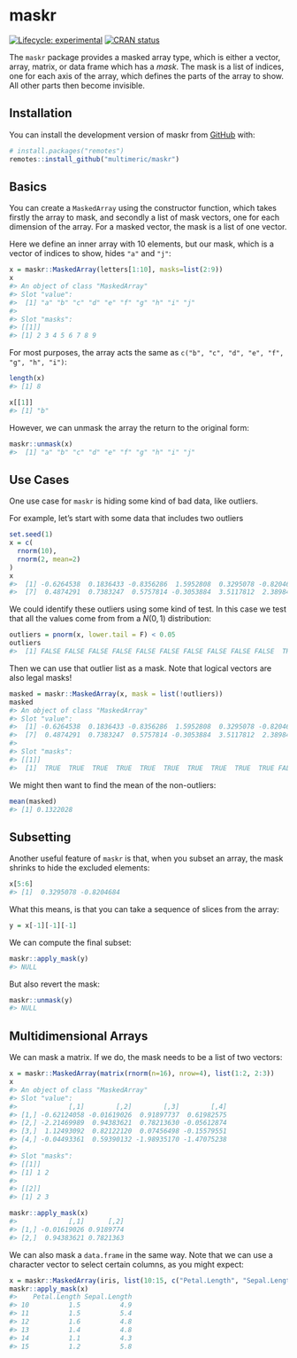 
<!-- README.md is generated from README.Rmd. Please edit that file -->

# maskr

<!-- badges: start -->

[![Lifecycle:
experimental](https://img.shields.io/badge/lifecycle-experimental-orange.svg)](https://lifecycle.r-lib.org/articles/stages.html#experimental)
[![CRAN
status](https://www.r-pkg.org/badges/version/maskr)](https://CRAN.R-project.org/package=maskr)
<!-- badges: end -->

The `maskr` package provides a masked array type, which is either a
vector, array, matrix, or data frame which has a *mask*. The mask is a
list of indices, one for each axis of the array, which defines the parts
of the array to show. All other parts then become invisible.

## Installation

You can install the development version of maskr from
[GitHub](https://github.com/) with:

``` r
# install.packages("remotes")
remotes::install_github("multimeric/maskr")
```

## Basics

You can create a `MaskedArray` using the constructor function, which
takes firstly the array to mask, and secondly a list of mask vectors,
one for each dimension of the array. For a masked vector, the mask is a
list of one vector.

Here we define an inner array with 10 elements, but our mask, which is a
vector of indices to show, hides `"a"` and `"j"`:

``` r
x = maskr::MaskedArray(letters[1:10], masks=list(2:9))
x
#> An object of class "MaskedArray"
#> Slot "value":
#>  [1] "a" "b" "c" "d" "e" "f" "g" "h" "i" "j"
#> 
#> Slot "masks":
#> [[1]]
#> [1] 2 3 4 5 6 7 8 9
```

For most purposes, the array acts the same as
`c("b", "c", "d", "e", "f", "g", "h", "i")`:

``` r
length(x)
#> [1] 8
```

``` r
x[[1]]
#> [1] "b"
```

However, we can unmask the array the return to the original form:

``` r
maskr::unmask(x)
#>  [1] "a" "b" "c" "d" "e" "f" "g" "h" "i" "j"
```

## Use Cases

One use case for `maskr` is hiding some kind of bad data, like outliers.

For example, let’s start with some data that includes two outliers

``` r
set.seed(1)
x = c(
  rnorm(10),
  rnorm(2, mean=2)
)
x
#>  [1] -0.6264538  0.1836433 -0.8356286  1.5952808  0.3295078 -0.8204684
#>  [7]  0.4874291  0.7383247  0.5757814 -0.3053884  3.5117812  2.3898432
```

We could identify these outliers using some kind of test. In this case
we test that all the values come from from a $N(0, 1)$ distribution:

``` r
outliers = pnorm(x, lower.tail = F) < 0.05
outliers
#>  [1] FALSE FALSE FALSE FALSE FALSE FALSE FALSE FALSE FALSE FALSE  TRUE  TRUE
```

Then we can use that outlier list as a mask. Note that logical vectors
are also legal masks!

``` r
masked = maskr::MaskedArray(x, mask = list(!outliers))
masked
#> An object of class "MaskedArray"
#> Slot "value":
#>  [1] -0.6264538  0.1836433 -0.8356286  1.5952808  0.3295078 -0.8204684
#>  [7]  0.4874291  0.7383247  0.5757814 -0.3053884  3.5117812  2.3898432
#> 
#> Slot "masks":
#> [[1]]
#>  [1]  TRUE  TRUE  TRUE  TRUE  TRUE  TRUE  TRUE  TRUE  TRUE  TRUE FALSE FALSE
```

We might then want to find the mean of the non-outliers:

``` r
mean(masked)
#> [1] 0.1322028
```

## Subsetting

Another useful feature of `maskr` is that, when you subset an array, the
mask shrinks to hide the excluded elements:

``` r
x[5:6]
#> [1]  0.3295078 -0.8204684
```

What this means, is that you can take a sequence of slices from the
array:

``` r
y = x[-1][-1][-1]
```

We can compute the final subset:

``` r
maskr::apply_mask(y)
#> NULL
```

But also revert the mask:

``` r
maskr::unmask(y)
#> NULL
```

## Multidimensional Arrays

We can mask a matrix. If we do, the mask needs to be a list of two
vectors:

``` r
x = maskr::MaskedArray(matrix(rnorm(n=16), nrow=4), list(1:2, 2:3))
x
#> An object of class "MaskedArray"
#> Slot "value":
#>             [,1]        [,2]        [,3]        [,4]
#> [1,] -0.62124058 -0.01619026  0.91897737  0.61982575
#> [2,] -2.21469989  0.94383621  0.78213630 -0.05612874
#> [3,]  1.12493092  0.82122120  0.07456498 -0.15579551
#> [4,] -0.04493361  0.59390132 -1.98935170 -1.47075238
#> 
#> Slot "masks":
#> [[1]]
#> [1] 1 2
#> 
#> [[2]]
#> [1] 2 3
```

``` r
maskr::apply_mask(x)
#>             [,1]      [,2]
#> [1,] -0.01619026 0.9189774
#> [2,]  0.94383621 0.7821363
```

We can also mask a `data.frame` in the same way. Note that we can use a
character vector to select certain columns, as you might expect:

``` r
x = maskr::MaskedArray(iris, list(10:15, c("Petal.Length", "Sepal.Length")))
maskr::apply_mask(x)
#>    Petal.Length Sepal.Length
#> 10          1.5          4.9
#> 11          1.5          5.4
#> 12          1.6          4.8
#> 13          1.4          4.8
#> 14          1.1          4.3
#> 15          1.2          5.8
```
